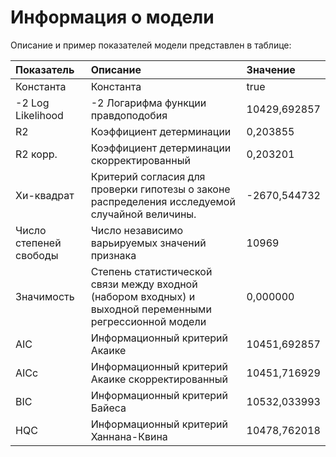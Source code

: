 # Информация о модели

Описание и пример показателей модели представлен в таблице:

| Показатель | Описание | Значение |
|:------------------------|:-----------------------------------------------|:--------------|
| Константа | Константа | true |
| -2 Log Likelihood | -2 Логарифма функции правдоподобия | 10429,692857 |
| R2 | Коэффициент детерминации | 0,203855 |
| R2 корр. | Коэффициент детерминации скорректированный | 0,203201 |
| Хи-квадрат | Критерий согласия для проверки  гипотезы о законе распределения исследуемой случайной величины. | -2670,544732 |
| Число степеней свободы | Число независимо варьируемых значений признака | 10969 |
| Значимость | Степень статистической связи между входной (набором входных) и выходной переменными регрессионной модели | 0,000000 |
| AIC | Информационный критерий Акаике | 10451,692857 |
| AICc | Информационный критерий Акаике скорректированный | 10451,716929 |
| BIC | Информационный критерий Байеса | 10532,033993 |
| HQC | Информационный критерий Ханнана-Квина | 10478,762018 |